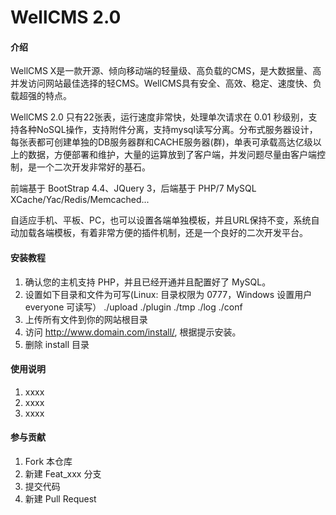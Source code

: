 # WellCMS 2.0

#### 介绍
WellCMS X是一款开源、倾向移动端的轻量级、高负载的CMS，是大数据量、高并发访问网站最佳选择的轻CMS。WellCMS具有安全、高效、稳定、速度快、负载超强的特点。

WellCMS 2.0 只有22张表，运行速度非常快，处理单次请求在 0.01 秒级别，支持各种NoSQL操作，支持附件分离，支持mysql读写分离。分布式服务器设计，每张表都可创建单独的DB服务器群和CACHE服务器(群)，单表可承载高达亿级以上的数据，方便部署和维护，大量的运算放到了客户端，并发问题尽量由客户端控制，是一个二次开发非常好的基石。

前端基于 BootStrap 4.4、JQuery 3，后端基于 PHP/7 MySQL XCache/Yac/Redis/Memcached...

自适应手机、平板、PC，也可以设置各端单独模板，并且URL保持不变，系统自动加载各端模板，有着非常方便的插件机制，还是一个良好的二次开发平台。

#### 安装教程

1. 确认您的主机支持 PHP，并且已经开通并且配置好了 MySQL。
3. 设置如下目录和文件为可写(Linux: 目录权限为 0777，Windows 设置用户 everyone 可读写）
	./upload
	./plugin
	./tmp
	./log
	./conf
4. 上传所有文件到你的网站根目录
5. 访问 http://www.domain.com/install/, 根据提示安装。
6. 删除 install 目录

#### 使用说明

1.  xxxx
2.  xxxx
3.  xxxx

#### 参与贡献

1.  Fork 本仓库
2.  新建 Feat_xxx 分支
3.  提交代码
4.  新建 Pull Request
